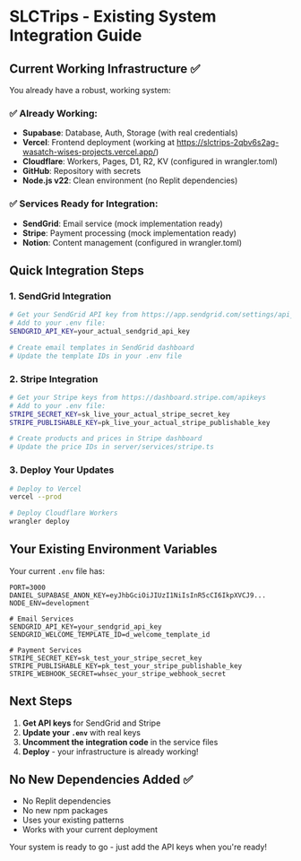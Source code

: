 # SLCTrips - Existing System Integration Guide

## Current Working Infrastructure ✅

You already have a robust, working system:

### ✅ **Already Working:**
- **Supabase**: Database, Auth, Storage (with real credentials)
- **Vercel**: Frontend deployment (working at https://slctrips-2qbv6s2ag-wasatch-wises-projects.vercel.app/)
- **Cloudflare**: Workers, Pages, D1, R2, KV (configured in wrangler.toml)
- **GitHub**: Repository with secrets
- **Node.js v22**: Clean environment (no Replit dependencies)

### ✅ **Services Ready for Integration:**
- **SendGrid**: Email service (mock implementation ready)
- **Stripe**: Payment processing (mock implementation ready)
- **Notion**: Content management (configured in wrangler.toml)

## Quick Integration Steps

### 1. SendGrid Integration
```bash
# Get your SendGrid API key from https://app.sendgrid.com/settings/api_keys
# Add to your .env file:
SENDGRID_API_KEY=your_actual_sendgrid_api_key

# Create email templates in SendGrid dashboard
# Update the template IDs in your .env file
```

### 2. Stripe Integration
```bash
# Get your Stripe keys from https://dashboard.stripe.com/apikeys
# Add to your .env file:
STRIPE_SECRET_KEY=sk_live_your_actual_stripe_secret_key
STRIPE_PUBLISHABLE_KEY=pk_live_your_actual_stripe_publishable_key

# Create products and prices in Stripe dashboard
# Update the price IDs in server/services/stripe.ts
```

### 3. Deploy Your Updates
```bash
# Deploy to Vercel
vercel --prod

# Deploy Cloudflare Workers
wrangler deploy
```

## Your Existing Environment Variables

Your current `.env` file has:
```
PORT=3000
DANIEL_SUPABASE_ANON_KEY=eyJhbGciOiJIUzI1NiIsInR5cCI6IkpXVCJ9...
NODE_ENV=development

# Email Services
SENDGRID_API_KEY=your_sendgrid_api_key
SENDGRID_WELCOME_TEMPLATE_ID=d_welcome_template_id

# Payment Services  
STRIPE_SECRET_KEY=sk_test_your_stripe_secret_key
STRIPE_PUBLISHABLE_KEY=pk_test_your_stripe_publishable_key
STRIPE_WEBHOOK_SECRET=whsec_your_stripe_webhook_secret
```

## Next Steps

1. **Get API keys** for SendGrid and Stripe
2. **Update your `.env`** with real keys
3. **Uncomment the integration code** in the service files
4. **Deploy** - your infrastructure is already working!

## No New Dependencies Added ✅

- No Replit dependencies
- No new npm packages
- Uses your existing patterns
- Works with your current deployment

Your system is ready to go - just add the API keys when you're ready! 
